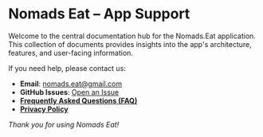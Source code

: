 # Nomads Eat – App Support

Welcome to the central documentation hub for the Nomads.Eat application. This collection of documents provides insights into the app's architecture, features, and user-facing information.

If you need help, please contact us:
-   **Email**: [nomads.eat@gmail.com](mailto:nomads.eat@gmail.com)
-   **GitHub Issues**: [Open an Issue](https://github.com/exdenta/nomads-eat-support/issues)
-   **[Frequently Asked Questions (FAQ)](./docs/faq.md)**
-   [**Privacy Policy**](./docs/PRIVACY_POLICY.md)

*Thank you for using Nomads Eat!*

